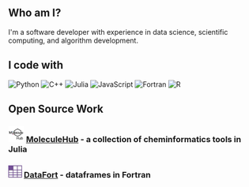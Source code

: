 ## Who am I?

I'm a software developer with experience in data science, scientific computing, and algorithm development.

## I code with

<div align="left">
  <img alt="Python" src="https://img.shields.io/badge/-Python-3776AB?style=for-the-badge&logo=python&logoColor=white" />
  <img alt="C++" src="https://img.shields.io/badge/-C++-00599C?style=for-the-badge&logo=cplusplus&logoColor=white" />
  <img alt="Julia" src="https://img.shields.io/badge/-Julia-9558B2?style=for-the-badge&logo=julia&logoColor=white" />
  <img alt="JavaScript" src="https://img.shields.io/badge/-JavaScript-F7DF1E?style=for-the-badge&logo=javascript&logoColor=black" />
  <img alt="Fortran" src="https://img.shields.io/badge/-Fortran-734F96?style=for-the-badge&logo=fortran&logoColor=white" />
  <img alt="R" src="https://img.shields.io/badge/-R-276DC3?style=for-the-badge&logo=r&logoColor=white" />
</div>

## Open Source Work

### <img src="./assets/moleculehub.png" height="32" alt="molecule hub logo"/> [MoleculeHub](https://github.com/MoleculeHub) - a collection of cheminformatics tools in Julia

### <img src="./assets/datafort.png" height="25" alt="molecule hub logo"/> [DataFort](https://github.com/rngil/DataFort) - dataframes in Fortran

<!-- ### <img src="./assets/luxjl.png" height="30" alt="molecule hub logo"/> [Lux.jl](https://github.com/LuxDL/Lux.jl) - Elegant and Performant Deep Learning -->
